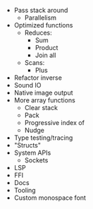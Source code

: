 - Pass stack around
  - Parallelism
- Optimized functions
  - Reduces:
    - Sum
    - Product
    - Join all
  - Scans:
    - Plus
- Refactor inverse
- Sound IO
- Native image output
- More array functions
  - Clear stack
  - Pack
  - Progressive index of
  - Nudge
- Type testing/tracing
- "Structs"
- System APIs
  - Sockets
- LSP
- FFI
- Docs
- Tooling
- Custom monospace font